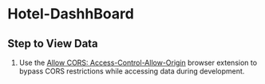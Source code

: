 # Hotel-DashhBoard

## Step to View Data

1. Use the [Allow CORS: Access-Control-Allow-Origin](https://chrome.google.com/webstore/detail/allow-cors-access-control/lhobafahddgcelffkeicbaginigeejlf) browser extension to bypass CORS restrictions while accessing data during development.

